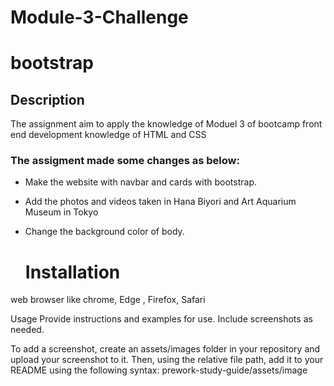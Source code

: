 # Module-3-Challenge
# bootstrap

## Description

The assignment aim to apply the knowledge of Moduel 3 of bootcamp front end development knowledge of HTML and CSS

### The assigment made some changes as below:

* Make the website with navbar and cards with bootstrap.
  
* Add the photos and videos taken in Hana Biyori and Art Aquarium Museum in Tokyo

* Change the background color of body.


  # Installation

web browser like chrome, Edge , Firefox, Safari

Usage
Provide instructions and examples for use. Include screenshots as needed.

To add a screenshot, create an assets/images folder in your repository and upload your screenshot to it. Then, using the relative file path, add it to your README using the following syntax: prework-study-guide/assets/image
